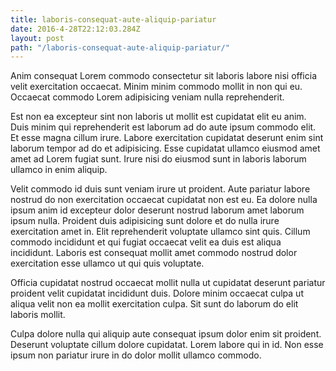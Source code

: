 ```yaml
---
title: laboris-consequat-aute-aliquip-pariatur
date: 2016-4-28T22:12:03.284Z
layout: post
path: "/laboris-consequat-aute-aliquip-pariatur/"
---
```


Anim consequat Lorem commodo consectetur sit laboris labore nisi officia velit exercitation occaecat. Minim minim commodo mollit in non qui eu. Occaecat commodo Lorem adipisicing veniam nulla reprehenderit.

Est non ea excepteur sint non laboris ut mollit est cupidatat elit eu anim. Duis minim qui reprehenderit est laborum ad do aute ipsum commodo elit. Et esse magna cillum irure. Labore exercitation cupidatat deserunt enim sint laborum tempor ad do et adipisicing. Esse cupidatat ullamco eiusmod amet amet ad Lorem fugiat sunt. Irure nisi do eiusmod sunt in laboris laborum ullamco in enim aliquip.

Velit commodo id duis sunt veniam irure ut proident. Aute pariatur labore nostrud do non exercitation occaecat cupidatat non est eu. Ea dolore nulla ipsum anim id excepteur dolor deserunt nostrud laborum amet laborum ipsum nulla. Proident duis adipisicing sunt dolore et do nulla irure exercitation amet in. Elit reprehenderit voluptate ullamco sint quis. Cillum commodo incididunt et qui fugiat occaecat velit ea duis est aliqua incididunt. Laboris est consequat mollit amet commodo nostrud dolor exercitation esse ullamco ut qui quis voluptate.

Officia cupidatat nostrud occaecat mollit nulla ut cupidatat deserunt pariatur proident velit cupidatat incididunt duis. Dolore minim occaecat culpa ut aliqua velit non ea mollit exercitation culpa. Sit sunt do laborum do elit laboris mollit.

Culpa dolore nulla qui aliquip aute consequat ipsum dolor enim sit proident. Deserunt voluptate cillum dolore cupidatat. Lorem labore qui in id. Non esse ipsum non pariatur irure in do dolor mollit ullamco commodo.